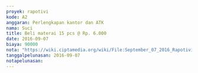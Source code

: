 ```yaml
---
proyek: rapotivi
kode: A2
anggaran: Perlengkapan kantor dan ATK
nama: Suci
title: Beli materai 15 pcs @ Rp. 6.000
date: 2016-09-07
biaya: 90000
nota: "https://wiki.ciptamedia.org/wiki/File:September_07_2016_Rapotivi_A2_Beli_materai.jpg"
tanggalpelunasan: 2016-09-07
notapelunasan:
---
```

